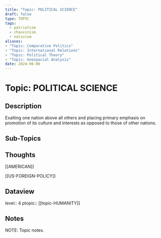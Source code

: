 ```yaml
---
title: "Topic: POLITICAL SCIENCE"
draft: false
type: TOPIC
tags:
  - patriotism
  - chauvinism
  - nativism
aliases: 
- "Topic: Comparative Politics"
- "Topic: International Relations"
- "Topic: Political Theory"
- "Topic: Geospacial Analysis"
date: 2024-06-06
---
```

# Topic: POLITICAL SCIENCE
## Description
Exalting one nation above all others and placing primary emphasis on promotion of its culture and interests as opposed to those of other nations.

## Sub-Topics


## Thoughts
[[AMERICAN]]

[[US-FOREIGN-POLICY]]

## Dataview
level:: 4
ptopic:: [[topic-HUMANITY]]

## Notes
NOTE: Topic notes.